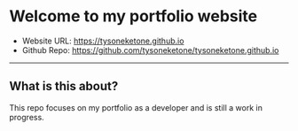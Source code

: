# Welcome to my portfolio website

- Website URL: <https://tysoneketone.github.io>
- Github Repo: <https://github.com/tysoneketone/tysoneketone.github.io>

---

## What is this about?

This repo focuses on my portfolio as a developer and is still a work in progress.
